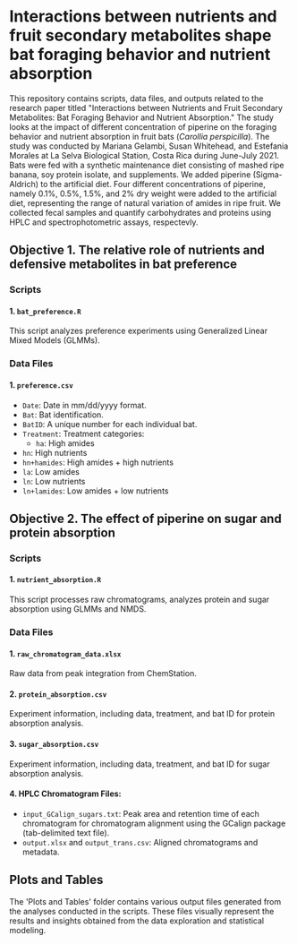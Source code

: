 # Interactions between nutrients and fruit secondary metabolites shape bat foraging behavior and nutrient absorption

This repository contains scripts, data files, and outputs related to the research paper titled "Interactions between Nutrients and Fruit Secondary Metabolites: Bat Foraging Behavior and Nutrient Absorption." The study looks at the impact of different concentration of piperine on the foraging behavior and nutrient absorption in fruit bats (*Carollia perspicilla*). The study was conducted by Mariana Gelambi, Susan Whitehead, and Estefania Morales at La Selva Biological Station, Costa Rica during June-July 2021. Bats were fed with a synthetic maintenance diet consisting of mashed ripe banana, soy protein isolate, and supplements. We added piperine (Sigma-Aldrich) to the artificial diet. Four different concentrations of piperine, namely 0.1%, 0.5%, 1.5%, and 2% dry weight were added to the artificial diet, representing the range of natural variation of amides in ripe fruit. We collected fecal samples and quantify carbohydrates and proteins using HPLC and spectrophotometric assays, respectevly. 

## Objective 1. The relative role of nutrients and defensive metabolites in bat preference

### Scripts

#### 1. `bat_preference.R`

This script analyzes preference experiments using Generalized Linear Mixed Models (GLMMs).

### Data Files

#### 1. `preference.csv`

- `Date`: Date in mm/dd/yyyy format.
- `Bat`: Bat identification.
- `BatID`: A unique number for each individual bat.
- `Treatment`: Treatment categories:
  - `ha`: High amides
- `hn`: High nutrients
- `hn+hamides`: High amides + high nutrients
- `la`: Low amides
- `ln`: Low nutrients
- `ln+lamides`: Low amides + low nutrients

## Objective 2. The effect of piperine on sugar and protein absorption

### Scripts

#### 1. `nutrient_absorption.R`

This script processes raw chromatograms, analyzes protein and sugar absorption using GLMMs and NMDS.

### Data Files

#### 1. `raw_chromatogram_data.xlsx`

Raw data from peak integration from ChemStation.

#### 2. `protein_absorption.csv`

Experiment information, including data, treatment, and bat ID for protein absorption analysis.

#### 3. `sugar_absorption.csv`

Experiment information, including data, treatment, and bat ID for sugar absorption analysis.

#### 4. HPLC Chromatogram Files:

- `input_GCalign_sugars.txt`: Peak area and retention time of each chromatogram for chromatogram alignment using the GCalign package (tab-delimited text file).
- `output.xlsx` and `output_trans.csv`: Aligned chromatograms and metadata.

## Plots and Tables

The 'Plots and Tables' folder contains various output files generated from the analyses conducted in the scripts. These files visually represent the results and insights obtained from the data exploration and statistical modeling.
